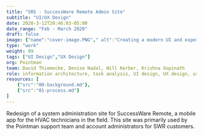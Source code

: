 ```yaml
---
title: "SRS - SuccessWare Remote Admin Site"
subtitle: "UI/UX Design"
date: 2020-3-12T20:46:03-05:00
date_range: "Feb - March 2020"
draft: false
image: {"name":"cover-image.PNG"," alt":"Creating a modern UI and experience for SWR admin site"}
type: "work"
weight: 99
tags: ["UI Design","UX Design"]
org: Pointman
team: David Thiemecke, Denise Nadal, Will Kerber, Krishna Gopinath
role: information architecture, task analysis, UI design, UX design, user research, user testing,
resources: [
    {"src":"00-background.md"},
    {"src":"01-process.md"}
]
---
```

Redesign of a system administration site for SuccessWare Remote, a mobile app for the HVAC technicians in the field. This site was primarily used by the Pointman support team and account administrators for SWR customers.